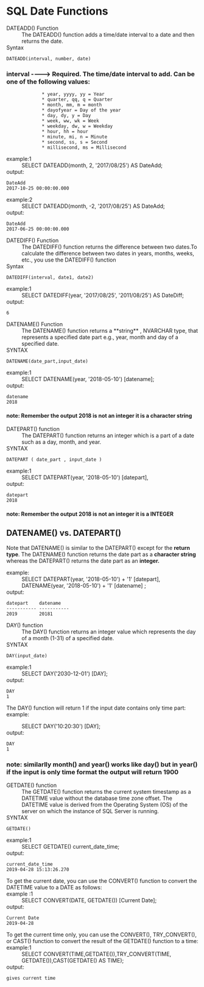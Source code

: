 # SQL Date Functions
<dl>
<dt>DATEADD() Function</dt>
<dd>The DATEADD() function adds a time/date interval to a date and then returns the date.</dd>

<dt>Syntax</dt>

</dl>

```
DATEADD(interval, number, date)
```

### interval	---->        Required. The time/date interval to add. Can be one of the following values:

                 * year, yyyy, yy = Year
                 * quarter, qq, q = Quarter
                 * month, mm, m = month
                 * dayofyear = Day of the year
                 * day, dy, y = Day
                 * week, ww, wk = Week
                 * weekday, dw, w = Weekday
                 * hour, hh = hour
                 * minute, mi, n = Minute
                 * second, ss, s = Second
                 * millisecond, ms = Millisecond

<dl>
<dt>example:1</dt> 
<dd>SELECT DATEADD(month, 2, '2017/08/25') AS DateAdd;</dd>
<dt>output:</dt>
 </dl>

 ```
DateAdd
2017-10-25 00:00:00.000
```

 <dl>
 <dt>example:2</dt> 
<dd>SELECT DATEADD(month, -2, '2017/08/25') AS DateAdd;</dd>
<dt>output:</dt>
</dl>

```
DateAdd
2017-06-25 00:00:00.000
```

<dl>
<dt> DATEDIFF() Function</dt>

<dd>The DATEDIFF() function returns the difference between two dates.To calculate the difference between two dates in years, months, weeks, etc., you use the DATEDIFF() function</dd>

<dt>Syntax</dt>
</dl>

```
DATEDIFF(interval, date1, date2)
```

<dl>
<dt>example:1  </dt>
<dd>SELECT DATEDIFF(year, '2017/08/25', '2011/08/25') AS DateDiff;</dd>
         <dt> output:</dt>
         </dl>

``` 
6
```
<dl>
<dt>DATENAME() Function</dt>
<dd>The DATENAME() function returns a **string** , NVARCHAR type, that represents a specified date part e.g., year, month and day of a specified date.</dd>
<dt>SYNTAX</dt>
</dl>

```
DATENAME(date_part,input_date)
```
<dl>
<dt>example:1</dt>
<dd>SELECT DATENAME(year, '2018-05-10') [datename];</dd>
<dt>output:</dt>
</dl>

```
datename
2018
```

#### note: Remember the output 2018 is not an integer it is a **character string** 

<dl><dt>DATEPART() function</dt>
<dd>The DATEPART() function returns an integer which is a part of a date such as a day, month, and year.</dd>

<dt>SYNTAX</dt>
</dl>

```
DATEPART ( date_part , input_date )
```

<dl>
<dt>
example:1</dt>
<dd>SELECT DATEPART(year, '2018-05-10') [datepart],</dd>
<dt>output:</dt>
</dl>

```
datepart
2018
```

#### note: Remember the output 2018 is not an integer it is a **INTEGER**

## DATENAME() vs. DATEPART()
Note that DATENAME() is similar to the DATEPART() except for the **return type**. The DATENAME() function returns the date part as a **character string** whereas the DATEPART() returns the date part as an **integer.**

<dl>
<dt>example:</dt>
<dd>SELECT DATEPART(year, '2018-05-10') + '1' [datepart], DATENAME(year, '2018-05-10') + '1' [datename] ;</dd>
<dt>output:</dt>
</dl>

```
datepart    datename
----------- -----------
2019        20181
```
<dl>
<dt> DAY() function</dt>
 <dd>The DAY() function returns an integer value which represents the day of a month (1-31) of a specified date.</dd>

<dt>SYNTAX</dt>
</dl>

```
DAY(input_date)
```
<dl>
<dt>example:1</dt>
<dd>SELECT DAY('2030-12-01') [DAY];</dd>

<dt>output:</dt>
</dl>

```
DAY
1
```
<dl>
<dt>The DAY() function will return 1 if the input date contains only time part:</dt>

<dt>example:<dl/dt>
<dd>SELECT DAY('10:20:30') [DAY];</dd>

<dt>output:</dt>
</dl>

```
DAY
1
```

### note: similarlly month() and year() works like day() but in year() if the input is only time format the output will return **1900**

<dl>
<dt>GETDATE() function</dt>
<dd>The GETDATE() function returns the current system timestamp as a DATETIME value without the database time zone offset. The DATETIME value is derived from the Operating System (OS) of the server on which the instance of SQL Server is running.</dd>

<dt>SYNTAX</dt>
</dl>

```
GETDATE()
```

<dl>
<dt>example:1</dt>
<dd>SELECT GETDATE() current_date_time;</dd>

<dt>output:</dt>
</dl>

```
current_date_time
2019-04-28 15:13:26.270
```
<dl>
<dt>To get the current date, you can use the CONVERT() function to convert the DATETIME value to a DATE as follows:</dt>

<dt>example :1</dt> 
<dd>SELECT CONVERT(DATE, GETDATE()) [Current Date];</dd>

<dt>output:</dt>
</dl>

```
Current Date
2019-04-28
```

<dl>
<dt>To get the current time only, you can use the CONVERT(), TRY_CONVERT(), or CAST() function to convert the result of the GETDATE() function to a time:</dt>

<dt>example:1 </dt>

<dd>SELECT CONVERT(TIME,GETDATE()),TRY_CONVERT(TIME, GETDATE()),CAST(GETDATE() AS TIME);</dd>

<dt>output: </dt>
</dl>

```
gives current time 
```
